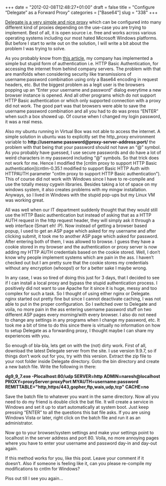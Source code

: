 +++
date = "2012-02-08T12:48:27+01:00"
draft = false
title = "Configure “Delegate” as a Forward Proxy"
categories = ["Base64"]
slug = "338"
+++

[Delegate is a very simple and nice proxy](http://www.delegate.org/delegate/) which can be configured into many different kind of proxies depending on the use-case you are trying to implement. Best of all, it is open source i.e. free and works across various operating systems including our most hated Microsoft Windows platforms. But before I start to write out on the solution, I will write a bit about the problem I was trying to solve.

As you probably know from [this article](http://www.naresh.se/2010/12/08/cntlm-0-35-1-modified-to-support-basic-http-auth-with-httpauth-parameter/ "cntlm-0.35.1 modified to support Basic HTTP Auth with HTTPAUTH parameter"), my company has implemented a simple but stupid form of authentication i.e. HTTP Basic Authentication, for accessing the internet from behind company servers. The problem with that are manifolds when considering security like transmissions of username:password combination using only a Base64 encoding in request headers, etc. But the biggest problem as a legit user is the browsers popping up an “Enter your username and password” dialog everytime a new browser instance is opened. And all other programs which do not support HTTP Basic authentication or which only supported connection with a proxy did not work. The good part was that browsers were able to save the username password combination and all you had to do was press “ENTER” when such a box showed up. Of course when I changed my login password, it was a real mess.

Also my ubuntu running in Virtual Box was not able to access the internet. A simple solution in ubuntu was to explicitly set the http\_proxy environment variable to **http://username:password@proxy-server-address:port/** the problem with that being that your password should not have an “@” symbol. As you probably have guessed, I use secure passwords and do have a lot of weird characters in my password including “@” symbols. So that trick does not work for me. Hence I modified the [cntlm proxy to support HTTP Basic authentication](cntlm-0.35.1 modified to support Basic HTTP Auth with HTTPAUTH parameter "cntlm proxy to support HTTP Basic authentication"). This of course did not work with Windows since I have to re-compile and use the totally messy cygwin libraries. Besides taking a lot of space on my windows system, it also creates problems with my mingw installation. Anyways, so I lived in Windows with the stupid pop-ups but my Linux VM was working great.

All was well when our IT department suddenly thought that they would still use the HTTP Basic authentication but instead of asking that as a HTTP AUTH request in the http request header, they will simply ask it through a web interface (Smart eh! :P). Now instead of getting a browser based popup, I used to get an ASP page which asked for my username and after clicking submit, it took me to another ASP page which asked for password. After entering both of them, I was allowed to browse. I guess they have a cookie stored in my browser and the authentication or proxy server is now adding my HTTP AUTH credentials based on the cookie stored. Well, I don’t know why people implement systems which are pain in the ass. I haven’t checked out but I am pretty sure that the cookie stores my credentials without any encryption (whoops!) or for a better sake I maybe wrong.

In any case, I was so tired of doing this just for 3 days, that I decided to see if I can install a local proxy and bypass the stupid authentication process. I positively did not want to use Apache for it since it is huge, messy and too complex for such a task. So I thought of using either nginx or Delegate. nginx started out pretty fine but since I cannot deactivate caching, I was not able to put in the proper configuration. So I switched over to Delegate and voila, no more pain in the ass entering username password stuff on two different ASP pages every morning/with every browser. I also do not need to change any settings in any programs when I change my password, etc. It took me a bit of time to do this since there is virtually no information on how to setup Delegate as a forwarding proxy, I thought maybe I can share my experiences with you.

So enough of bla-bla, lets get on with the (not) dirty work. First of all, download the latest Delegate server from the site. I use version 9.9.7, so if things don’t work out for you, try with this version. Extract the zip file to your root folder inside Delegate directory. Goto the bin directory and create a new batch file. Write the following in there:

**dg9\_9\_7.exe -Plocalhost:80/udp SERVER=http ADMIN=naresh@localhost PROXY=proxyServer:proxyPort MYAUTH=username:password REMITTABLE="http,https/443,gopher,ftp,wais,udp,tcp" CACHE=no**

Save the batch file to whatever you want in the same directory. Now all you need to do my friend is double click the bat file. It will create a service in Windows and set it up to start automatically at system boot. Just keep pressing “ENTER” to all the questions this bat file asks. If you are using Windows Vista or later, right click on the batch file and run it as an administrator.

Now go to your browser/system settings and make your settings point to localhost in the server address and port 80. Voila, no more annoying pages where you have to enter your username and password day-in and day-out again.

If this method works for you, like this post. Leave your comment if it doesn’t. Also if someone is feeling like it, can you please re-compile my modifications to cntlm for Windows?

Piss out till I see you again…
